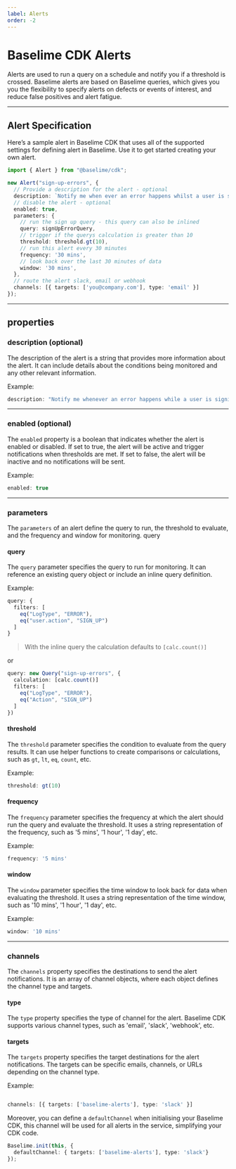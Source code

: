 ```yaml
---
label: Alerts
order: -2
---
```


# Baselime CDK Alerts

Alerts are used to run a query on a schedule and notify you if a threshold is crossed. Baselime alerts are based on Baselime queries, which gives you you the flexibility to specify alerts on defects or events of interest, and reduce false positives and alert fatigue.

---

## Alert Specification

Here’s a sample alert in Baselime CDK that uses all of the supported settings for defining alert in Baselime. Use it to get started creating your own alert.

```typescript # :icon-code: index.ts 
import { Alert } from "@baselime/cdk";

new Alert("sign-up-errors", {
  // Provide a description for the alert - optional
  description: `Notify me when ever an error happens whilst a user is signing up`,
  // disable the alert - optional
  enabled: true,
  parameters: {
    // run the sign up query - this query can also be inlined
    query: signUpErrorQuery,
    // trigger if the querys calculation is greater than 10
    threshold: threshold.gt(10),
    // run this alert every 30 minutes
    frequency: '30 mins',
    // look back over the last 30 minutes of data
    window: '30 mins',
  },
  // route the alert slack, email or webhook
  channels: [{ targets: ['you@company.com'], type: 'email' }]
});
```

---

## properties

### description (optional)

The description of the alert is a string that provides more information about the alert. It can include details about the conditions being monitored and any other relevant information.

Example:

```typescript # :icon-code: index.ts 
description: "Notify me whenever an error happens while a user is signing up."
```

---

### enabled (optional)

The `enabled` property is a boolean that indicates whether the alert is enabled or disabled. If set to true, the alert will be active and trigger notifications when thresholds are met. If set to false, the alert will be inactive and no notifications will be sent.

Example:

```typescript # :icon-code: index.ts
enabled: true
```

---

### parameters

The `parameters` of an alert define the query to run, the threshold to evaluate, and the frequency and window for monitoring.
query

#### query
The `query` parameter specifies the query to run for monitoring. It can reference an existing query object or include an inline query definition.

Example:

```typescript # :icon-code: index.ts
query: {
  filters: [
    eq("LogType", "ERROR"),
    eq("user.action", "SIGN_UP")
  ]
}
```

> With the inline query the calculation defaults to `[calc.count()]`

or

```typescript # :icon-code: index.ts
query: new Query("sign-up-errors", {
  calculation: [calc.count()]
  filters: [
    eq("LogType", "ERROR"),
    eq("Action", "SIGN_UP")
  ]
})
```

#### threshold

The `threshold` parameter specifies the condition to evaluate from the query results. It can use helper functions to create comparisons or calculations, such as `gt`, `lt`, `eq`, `count`, etc.

Example:

```typescript # :icon-code: index.ts
threshold: gt(10)
```

#### frequency

The `frequency` parameter specifies the frequency at which the alert should run the query and evaluate the threshold. It uses a string representation of the frequency, such as '5 mins', '1 hour', '1 day', etc.

Example:

```typescript # :icon-code: index.ts
frequency: '5 mins'
```

#### window

The `window` parameter specifies the time window to look back for data when evaluating the threshold. It uses a string representation of the time window, such as '10 mins', '1 hour', '1 day', etc.

Example:

```typescript # :icon-code: index.ts
window: '10 mins'
```

---

### channels

The `channels` property specifies the destinations to send the alert notifications. It is an array of channel objects, where each object defines the channel type and targets.

#### type

The `type` property specifies the type of channel for the alert. Baselime CDK supports various channel types, such as 'email', 'slack', 'webhook', etc.

#### targets

The `targets` property specifies the target destinations for the alert notifications. The targets can be specific emails, channels, or URLs depending on the channel type.

Example:

```typescript # :icon-code: index.ts

channels: [{ targets: ['baselime-alerts'], type: 'slack' }]
```

Moreover, you can define a `defaultChannel` when initialising your Baselime CDK, this channel will be used for all alerts in the service, simplifying your CDK code. 

```typescript # :icon-code: index.ts
Baselime.init(this, {
  defaultChannel: { targets: ['baselime-alerts'], type: 'slack'}
});
```